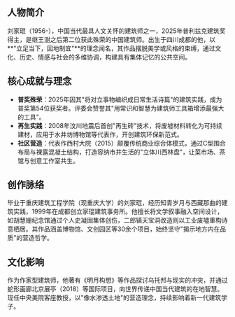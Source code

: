 
## 人物简介


刘家琨（1956-），中国当代最具人文关怀的建筑师之一，2025年普利兹克建筑奖得主，是继王澍之后第二位获此殊荣的中国建筑师。出生于四川成都的他，以**"立足当下，因地制宜"**的理念闻名，其作品摆脱美学或风格的束缚，通过文化、历史、情感与社会的多维协调，构建具有集体记忆的公共空间。

## 核心成就与理念
- **普奖殊荣**：2025年因其"将对立事物编织成日常生活诗篇"的建筑实践，成为普奖第54位获奖者。评委会赞誉其"用常识和智慧为建筑师工具箱增添最强大的工具"。
- **再生实践**：2008年汶川地震后首创"再生砖"技术，将废墟材料转化为可持续建材，应用于水井坊博物馆等代表作，开创建筑环保新范式。
- **社区营造**：代表作西村大院（2015）颠覆传统商业综合体模式，通过C型围合布局与裸露混凝土结构，打造容纳市井生活的"立体川西林盘"，让菜市场、茶馆与创意工作室共生。

## 创作脉络
毕业于重庆建筑工程学院（现重庆大学）的刘家琨，经历知青岁月与西藏那曲的建筑实践，1999年在成都创立家琨建筑事务所。他擅长将文学叙事融入空间设计，如胡慧姗纪念馆通过个人史凝固集体创伤，二郎镇天宝洞改造则以工业废墟重构诗意栖居。其作品涵盖博物馆、文创园区等30余个项目，始终坚守"揭示地方内在品质"的营造哲学。

## 文化影响
作为作家型建筑师，他著有《明月构想》等作品探讨乌托邦与现实的冲突，并通过蛇形画廊北京展亭（2018）等国际项目，向世界传递中国当代建筑的在地智慧。现任中央美院客座教授，以"像水渗透土地"的营造理念，持续影响着新一代建筑学子。